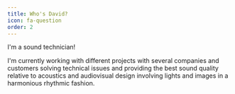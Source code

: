 ```yaml
---
title: Who's David? 
icon: fa-question
order: 2
---
```


<script type="text/javascript" src="assets/js/gem-download-count.js" defer></script>

I'm a sound technician!

I'm currently working with different projects with several companies and customers solving technical issues and providing the best sound quality relative to acoustics and audiovisual design involving lights and images in a harmonious rhythmic fashion.
